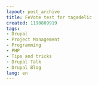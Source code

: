 ```yaml
---
layout: post_archive
title: FeVote test for tagadelic
created: 1190809919
tags:
- Drupal
- Project Management
- Programming
- PHP
- Tips and tricks
- Drupal Talk
- Drupal Blog
lang: en
---
```


